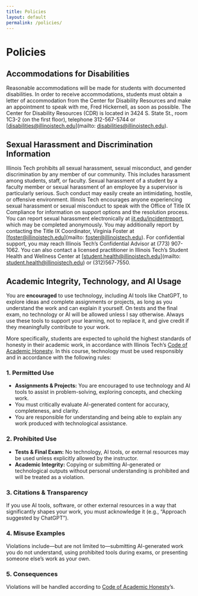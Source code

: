 ```yaml
---
title: Policies
layout: default
permalink: /policies/
---
```


# Policies

## Accommodations for Disabilities
Reasonable accommodations will be made for students with documented disabilities. In order to receive accommodations, students must obtain a letter of accommodation from the Center for Disability Resources and make an appointment to speak with me, Fred Hickernell, as soon as possible. The Center for Disability Resources (CDR) is located in 3424 S. State St., room 1C3-2 (on the first floor), telephone 312-567-5744 or [disabilities@illinoistech.edu](mailto: disabilities@illinoistech.edu). 


## Sexual Harassment and Discrimination Information
Illinois Tech prohibits all sexual harassment, sexual misconduct, and gender discrimination by any member of our community. This includes harassment among students, staff, or faculty. Sexual harassment of a student by a faculty member or sexual harassment of an employee by a supervisor is particularly serious. Such conduct may easily create an intimidating, hostile, or offensive environment.
Illinois Tech encourages anyone experiencing sexual harassment or sexual misconduct to speak with the Office of Title IX Compliance for information on support options and the resolution process. 
You can report sexual harassment electronically at [iit.edu/incidentreport](https://iit.edu/incidentreport), which may be completed anonymously. You may additionally report by contacting the Title IX Coordinator, Virginia Foster at [foster@illinoistech.edu](mailto: foster@illinoistech.edu).
For confidential support, you may reach Illinois Tech’s Confidential Advisor at (773) 907-1062. You can also contact a licensed practitioner in Illinois Tech’s Student Health and Wellness Center at [student.health@illinoistech.edu](mailto: student.health@illinoistech.edu) or (312)567-7550.

## Academic Integrity, Technology, and AI Usage

You are __encouraged__ to use technology, including AI tools like ChatGPT, to explore ideas and complete assignments or projects, as long as you understand the work and can explain it yourself. On tests and the final exam, no technology or AI will be allowed unless I say otherwise. Always use these tools to support your learning, not to replace it, and give credit if they meaningfully contribute to your work.

More specifically, students are expected to uphold the highest standards of honesty in their academic work, in accordance with Illinois Tech’s [Code of Academic Honesty](https://www.iit.edu/student-affairs/student-handbook/fine-print/code-academic-honesty). In this course, technology must be used responsibly and in accordance with the following rules:

### 1. Permitted Use
- **Assignments & Projects:** You are encouraged to use technology and AI tools to assist in problem-solving, exploring concepts, and checking work.  
- You must critically evaluate AI-generated content for accuracy, completeness, and clarity.  
- You are responsible for understanding and being able to explain any work produced with technological assistance.

### 2. Prohibited Use
- **Tests & Final Exam:** No technology, AI tools, or external resources may be used unless explicitly allowed by the instructor.  
- **Academic Integrity:** Copying or submitting AI-generated or technological outputs without personal understanding is prohibited and will be treated as a violation.

### 3. Citations & Transparency
If you use AI tools, software, or other external resources in a way that significantly shapes your work, you must acknowledge it (e.g., “Approach suggested by ChatGPT”).

### 4. Misuse Examples
Violations include—but are not limited to—submitting AI-generated work you do not understand, using prohibited tools during exams, or presenting someone else’s work as your own.

### 5. Consequences
Violations will be handled according to [Code of Academic Honesty](https://www.iit.edu/student-affairs/student-handbook/fine-print/code-academic-honesty)’s.

